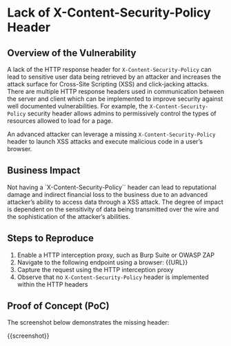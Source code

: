 # Lack of X-Content-Security-Policy Header

## Overview of the Vulnerability

A lack of the HTTP response header for `X-Content-Security-Policy` can lead to sensitive user data being retrieved by an attacker and increases the attack surface for Cross-Site Scripting (XSS) and click-jacking attacks. There are multiple HTTP response headers used in communication between the server and client which can be implemented to improve security against well documented vulnerabilities. For example, the `X-Content-Security-Policy` security header allows admins to permissively control the types of resources allowed to load for a page.

An advanced attacker can leverage a missing `X-Content-Security-Policy` header to launch XSS attacks and execute malicious code in a user’s browser.

## Business Impact

Not having a `X-Content-Security-Policy`` header can lead to reputational damage and indirect financial loss to the business due to an advanced attacker’s ability to access data through a XSS attack. The degree of impact is dependent on the sensitivity of data being transmitted over the wire and the sophistication of the attacker’s abilities.

## Steps to Reproduce

1. Enable a HTTP interception proxy, such as Burp Suite or OWASP ZAP
1. Navigate to the following endpoint using a browser: {{URL}}
1. Capture the request using the HTTP interception proxy
1. Observe that no `X-Content-Security-Policy` header is implemented within the HTTP headers

## Proof of Concept (PoC)

The screenshot below demonstrates the missing header:

{{screenshot}}
